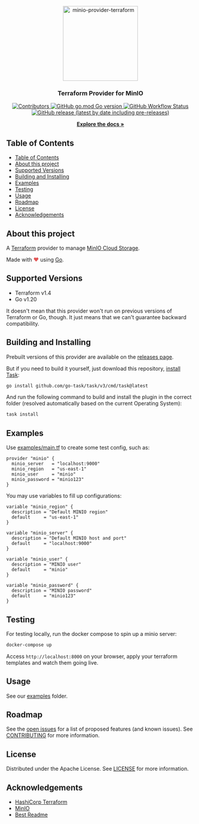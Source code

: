 <p align="center">
  <a href="https://github.com/aminueza/terraform-provider-minio">
    <img src="https://i.imgur.com/yijdDec.png" alt="minio-provider-terraform" width="200">
  </a>
  <h3 align="center" style="font-weight: bold">Terraform Provider for MinIO</h3>
  <p align="center">
    <a href="https://github.com/aminueza/terraform-provider-minio/graphs/contributors">
      <img alt="Contributors" src="https://img.shields.io/github/contributors/aminueza/terraform-provider-minio">
    </a>
    <a href="https://golang.org/doc/devel/release.html">
      <img alt="GitHub go.mod Go version" src="https://img.shields.io/github/go-mod/go-version/aminueza/terraform-provider-minio">
    </a>
    <a href="https://github.com/aminueza/terraform-provider-minio/actions?query=workflow%3A%22Terraform+Provider+CI%22">
      <img alt="GitHub Workflow Status" src="https://img.shields.io/github/actions/workflow/status/aminueza/terraform-provider-minio/go.yml?branch=master">
    </a>
    <a href="https://github.com/aminueza/terraform-provider-minio/releases">
      <img alt="GitHub release (latest by date including pre-releases)" src="https://img.shields.io/github/v/release/aminueza/terraform-provider-minio?include_prereleases">
    </a>
  </p>
  <p align="center">
    <a href="https://github.com/aminueza/terraform-provider-minio/tree/master/docs"><strong>Explore the docs »</strong></a>
  </p>
</p>

## Table of Contents

- [Table of Contents](#table-of-contents)
- [About this project](#about-this-project)
- [Supported Versions](#supported-versions)
- [Building and Installing](#building-and-installing)
- [Examples](#examples)
- [Testing](#testing)
- [Usage](#usage)
- [Roadmap](#roadmap)
- [License](#license)
- [Acknowledgements](#acknowledgements)

## About this project

A [Terraform](https://www.terraform.io) provider to manage [MinIO Cloud Storage](https://min.io).

Made with <span style="color: #e25555;">&#9829;</span> using [Go](https://golang.org/).

## Supported Versions

- Terraform v1.4
- Go v1.20

It doesn't mean that this provider won't run on previous versions of Terraform or Go, though.
It just means that we can't guarantee backward compatibility.

## Building and Installing

Prebuilt versions of this provider are available on the [releases page](https://github.com/aminueza/terraform-provider-minio/releases/latest).

But if you need to build it yourself, just download this repository, [install](https://taskfile.dev/#/installation) [Task](https://taskfile.dev/):

```sh
go install github.com/go-task/task/v3/cmd/task@latest
```

And run the following command to build and install the plugin in the correct folder (resolved automatically based on the current Operating System):

```sh
task install
```

## Examples

Use [examples/main.tf](./examples/user/main.tf) to create some test config, such as:

```hcl
provider "minio" {
  minio_server   = "localhost:9000"
  minio_region   = "us-east-1"
  minio_user     = "minio"
  minio_password = "minio123"
}
```

You may use variables to fill up configurations:

```hcl
variable "minio_region" {
  description = "Default MINIO region"
  default     = "us-east-1"
}

variable "minio_server" {
  description = "Default MINIO host and port"
  default     = "localhost:9000"
}

variable "minio_user" {
  description = "MINIO user"
  default     = "minio"
}

variable "minio_password" {
  description = "MINIO password"
  default     = "minio123"
}
```

## Testing

For testing locally, run the docker compose to spin up a minio server:

```sh
docker-compose up
```

Access `http://localhost:8000` on your browser, apply your terraform templates and watch them going live.

## Usage

See our [examples](./examples/) folder.

## Roadmap

See the [open issues](https://github.com/aminueza/terraform-provider-minio/issues) for a list of proposed features (and known issues). See [CONTRIBUTING](./.github/CONTRIBUTING.md) for more information.

## License

Distributed under the Apache License. See [LICENSE](./LICENSE) for more information.

## Acknowledgements

- [HashiCorp Terraform](https://www.hashicorp.com/products/terraform)
- [MinIO](https://min.io)
- [Best Readme](https://github.com/othneildrew/Best-README-Template)
